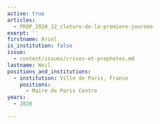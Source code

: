 ```yaml
---
active: true
articles:
  - PROP_2020_12_cloture-de-la-premiere-journee
exerpt: ''
firstname: Ariel
is_institution: false
issue:
  - content/issues/crises-et-prophetes.md
lastname: Weil
positions_and_institutions:
  - institution: Ville de Paris, France
    positions:
      - Maire de Paris Centre
years:
  - 2020

---
```

